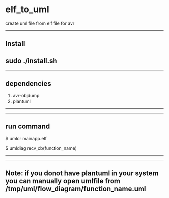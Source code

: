 # elf_to_uml
create uml file from elf file for avr

--------------------------------------------------------------------------
Install 
--------------------------------------------------------------------------
sudo ./install.sh
--------------------------------------------------------------------------


--------------------------------------------------------------------------
dependencies
--------------------------------------------------------------------------
1. avr-objdump
2. plantuml 
--------------------------------------------------------------------------

--------------------------------------------------------------------------
run command
--------------------------------------------------------------------------
 $ umlcr mainapp.elf
 
 $ umldiag recv_cb(function_name)
 
--------------------------------------------------------------------------





--------------------------------------------------------------------------
Note: if you donot have plantuml in your system 
you can manually open umlfile from /tmp/uml/flow_diagram/function_name.uml
--------------------------------------------------------------------------
